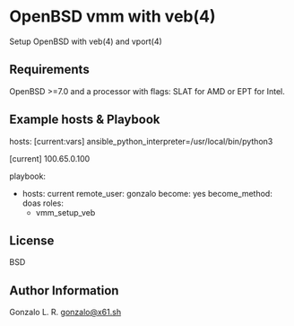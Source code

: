 OpenBSD vmm with veb(4)
=======================

Setup OpenBSD with veb(4) and vport(4)

Requirements
------------

OpenBSD >=7.0 and a processor with flags: SLAT for AMD or EPT for Intel.

Example hosts & Playbook
------------------------

hosts:
[current:vars]
ansible_python_interpreter=/usr/local/bin/python3

[current]
100.65.0.100

playbook:

- hosts: current
  remote_user: gonzalo
  become: yes
  become_method: doas
  roles:
    - vmm_setup_veb

License
-------

BSD

Author Information
------------------

Gonzalo L. R. <gonzalo@x61.sh>
